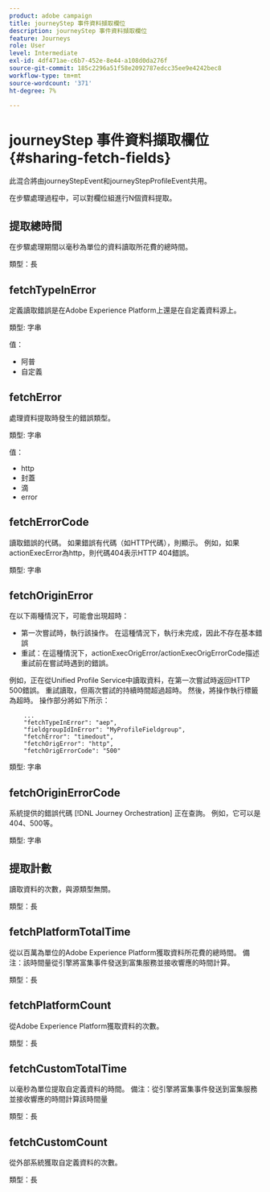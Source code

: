 ```yaml
---
product: adobe campaign
title: journeyStep 事件資料擷取欄位
description: journeyStep 事件資料擷取欄位
feature: Journeys
role: User
level: Intermediate
exl-id: 4df471ae-c6b7-452e-8e44-a108d0da276f
source-git-commit: 185c2296a51f58e2092787edcc35ee9e4242bec8
workflow-type: tm+mt
source-wordcount: '371'
ht-degree: 7%

---
```


# journeyStep 事件資料擷取欄位 {#sharing-fetch-fields}

此混合將由journeyStepEvent和journeyStepProfileEvent共用。

在步驟處理過程中，可以對欄位組進行N個資料提取。

## 提取總時間

在步驟處理期間以毫秒為單位的資料讀取所花費的總時間。

類型：長

## fetchTypeInError

定義讀取錯誤是在Adobe Experience Platform上還是在自定義資料源上。

類型: 字串

值：
* 阿普
* 自定義

## fetchError

處理資料提取時發生的錯誤類型。

類型: 字串

值：
* http
* 封蓋
* 滴
* error

## fetchErrorCode

讀取錯誤的代碼。 如果錯誤有代碼（如HTTP代碼），則顯示。 例如，如果actionExecError為http，則代碼404表示HTTP 404錯誤。

類型: 字串

## fetchOriginError

在以下兩種情況下，可能會出現超時：

* 第一次嘗試時，執行該操作。 在這種情況下，執行未完成，因此不存在基本錯誤
* 重試：在這種情況下，actionExecOrigError/actionExecOrigErrorCode描述重試前在嘗試時遇到的錯誤。

例如，正在從Unified Profile Service中讀取資料，在第一次嘗試時返回HTTP 500錯誤。 重試讀取，但兩次嘗試的持續時間超過超時。 然後，將操作執行標籤為超時。 操作部分將如下所示：

```
    ...
    "fetchTypeInError": "aep",
    "fieldgroupIdInError": "MyProfileFieldgroup",
    "fetchError": "timedout",
    "fetchOrigError": "http",
    "fetchOrigErrorCode": "500"
```

類型: 字串

## fetchOriginErrorCode

系統提供的錯誤代碼 [!DNL Journey Orchestration] 正在查詢。 例如，它可以是404、500等。

類型: 字串

## 提取計數

讀取資料的次數，與源類型無關。

類型：長

## fetchPlatformTotalTime

從以百萬為單位的Adobe Experience Platform獲取資料所花費的總時間。 備注：該時間量從引擎將富集事件發送到富集服務並接收響應的時間計算。

類型：長

## fetchPlatformCount

從Adobe Experience Platform獲取資料的次數。

類型：長

## fetchCustomTotalTime

以毫秒為單位提取自定義資料的時間。 備注：從引擎將富集事件發送到富集服務並接收響應的時間計算該時間量

類型：長

## fetchCustomCount

從外部系統獲取自定義資料的次數。

類型：長
